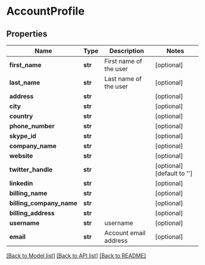 # AccountProfile

## Properties
Name | Type | Description | Notes
------------ | ------------- | ------------- | -------------
**first_name** | **str** | First name of the user | [optional] 
**last_name** | **str** | Last name of the user | [optional] 
**address** | **str** |  | [optional] 
**city** | **str** |  | [optional] 
**country** | **str** |  | [optional] 
**phone_number** | **str** |  | [optional] 
**skype_id** | **str** |  | [optional] 
**company_name** | **str** |  | [optional] 
**website** | **str** |  | [optional] 
**twitter_handle** | **str** |  | [optional] [default to '']
**linkedin** | **str** |  | [optional] 
**billing_name** | **str** |  | [optional] 
**billing_company_name** | **str** |  | [optional] 
**billing_address** | **str** |  | [optional] 
**username** | **str** | username | [optional] 
**email** | **str** | Account email address | [optional] 

[[Back to Model list]](../README.md#documentation-for-models) [[Back to API list]](../README.md#documentation-for-api-endpoints) [[Back to README]](../README.md)


